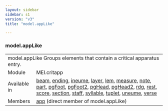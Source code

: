 ```yaml
---
layout: sidebar
sidebar: s1
version: "v3"
title: "model.appLike"

---
```


<div class="classSpec model">
   <h3 id="model.appLike">model.appLike</h3>
   <table class="wovenodd">
      <tr>
         <td colspan="2" class="wovenodd-col2">
            <span class="label">model.appLike</span> Groups elements that contain a critical apparatus entry.
         </td>
      </tr>
      <tr>
         <td class="wovenodd-col1">
            <span class="label" lang="en">Module</span>
         </td>
         <td class="wovenodd-col2">MEI.critapp</td>
      </tr>
      <tr>
         <td class="wovenodd-col1">
            <span class="label" lang="en">Available in</span>
         </td>
         <td class="wovenodd-col2">
            <div class="parent">
               <div>
                  <a class="link_odd_elementSpec" href="/{{ page.version }}/beam">beam</a>, 
                  <a class="link_odd_elementSpec" href="/{{ page.version }}/ending">ending</a>, 
                  <a class="link_odd_elementSpec" href="/{{ page.version }}/ineume">ineume</a>, 
                  <a class="link_odd_elementSpec" href="/{{ page.version }}/layer">layer</a>, 
                  <a class="link_odd_elementSpec" href="/{{ page.version }}/lem">lem</a>, 
                  <a class="link_odd_elementSpec" href="/{{ page.version }}/measure">measure</a>, 
                  <a class="link_odd_elementSpec" href="/{{ page.version }}/note">note</a>, 
                  <a class="link_odd_elementSpec" href="/{{ page.version }}/part">part</a>, 
                  <a class="link_odd_elementSpec" href="/{{ page.version }}/pgFoot">pgFoot</a>, 
                  <a class="link_odd_elementSpec" href="/{{ page.version }}/pgFoot2">pgFoot2</a>, 
                  <a class="link_odd_elementSpec" href="/{{ page.version }}/pgHead">pgHead</a>, 
                  <a class="link_odd_elementSpec" href="/{{ page.version }}/pgHead2">pgHead2</a>, 
                  <a class="link_odd_elementSpec" href="/{{ page.version }}/rdg">rdg</a>, 
                  <a class="link_odd_elementSpec" href="/{{ page.version }}/rest">rest</a>, 
                  <a class="link_odd_elementSpec" href="/{{ page.version }}/score">score</a>, 
                  <a class="link_odd_elementSpec" href="/{{ page.version }}/section">section</a>, 
                  <a class="link_odd_elementSpec" href="/{{ page.version }}/staff">staff</a>, 
                  <a class="link_odd_elementSpec" href="/{{ page.version }}/syllable">syllable</a>, 
                  <a class="link_odd_elementSpec" href="/{{ page.version }}/tuplet">tuplet</a>, 
                  <a class="link_odd_elementSpec" href="/{{ page.version }}/uneume">uneume</a>, 
                  <a class="link_odd_elementSpec" href="/{{ page.version }}/verse">verse</a>
               </div>
            </div>
         </td>
      </tr>
      <tr>
         <td class="wovenodd-col1">
            <span class="label" lang="en">Members</span>
         </td>
         <td class="wovenodd-col2">
            <div class="parent">
               <div>
                  <a class="link_odd_elementSpec" href="/{{ page.version }}/app">app</a> (direct member of model.appLike)
               </div>
            </div>
         </td>
      </tr>
   </table>
</div>